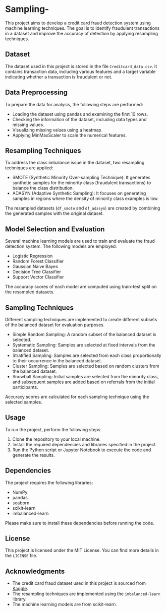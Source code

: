# Sampling-

This project aims to develop a credit card fraud detection system using machine learning techniques. The goal is to identify fraudulent transactions in a dataset and improve the accuracy of detection by applying resampling techniques.

## Dataset

The dataset used in this project is stored in the file `Creditcard_data.csv`. It contains transaction data, including various features and a target variable indicating whether a transaction is fraudulent or not.

## Data Preprocessing

To prepare the data for analysis, the following steps are performed:

- Loading the dataset using pandas and examining the first 10 rows.
- Checking the information of the dataset, including data types and missing values.
- Visualizing missing values using a heatmap.
- Applying MinMaxScaler to scale the numerical features.

## Resampling Techniques

To address the class imbalance issue in the dataset, two resampling techniques are applied:

- SMOTE (Synthetic Minority Over-sampling Technique): It generates synthetic samples for the minority class (fraudulent transactions) to balance the class distribution.
- ADASYN (Adaptive Synthetic Sampling): It focuses on generating samples in regions where the density of minority class examples is low.

The resampled datasets (`df_smote` and `df_adasyn`) are created by combining the generated samples with the original dataset.

## Model Selection and Evaluation

Several machine learning models are used to train and evaluate the fraud detection system. The following models are employed:

- Logistic Regression
- Random Forest Classifier
- Gaussian Naive Bayes
- Decision Tree Classifier
- Support Vector Classifier

The accuracy scores of each model are computed using train-test split on the resampled datasets.

## Sampling Techniques

Different sampling techniques are implemented to create different subsets of the balanced dataset for evaluation purposes.

- Simple Random Sampling: A random subset of the balanced dataset is selected.
- Systematic Sampling: Samples are selected at fixed intervals from the balanced dataset.
- Stratified Sampling: Samples are selected from each class proportionally to their occurrence in the balanced dataset.
- Cluster Sampling: Samples are selected based on random clusters from the balanced dataset.
- Snowball Sampling: Initial samples are selected from the minority class, and subsequent samples are added based on referrals from the initial participants.

Accuracy scores are calculated for each sampling technique using the selected samples.

## Usage

To run the project, perform the following steps:

1. Clone the repository to your local machine.
2. Install the required dependencies and libraries specified in the project.
3. Run the Python script or Jupyter Notebook to execute the code and generate the results.

## Dependencies

The project requires the following libraries:

- NumPy
- pandas
- seaborn
- scikit-learn
- imbalanced-learn

Please make sure to install these dependencies before running the code.

## License

This project is licensed under the MIT License. You can find more details in the `LICENSE` file.

## Acknowledgments

- The credit card fraud dataset used in this project is sourced from [Kaggle](https://www.kaggle.com/mlg-ulb/creditcardfraud).
- The resampling techniques are implemented using the `imbalanced-learn` library.
- The machine learning models are from scikit-learn.


